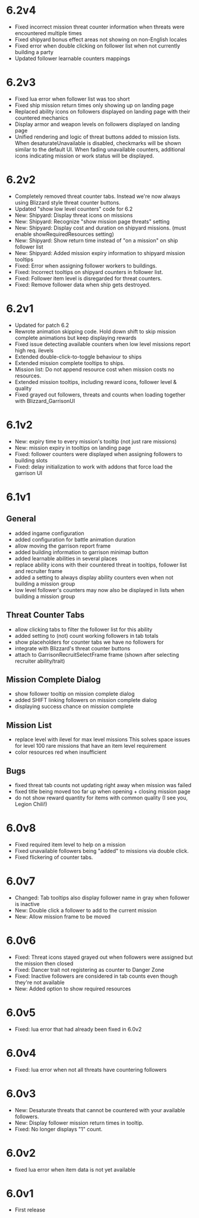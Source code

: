 # 6.2v4
- Fixed incorrect mission threat counter information when threats were encountered multiple times
- Fixed shipyard bonus effect areas not showing on non-English locales
- Fixed error when double clicking on follower list when not currently building a party
- Updated follower learnable counters mappings

# 6.2v3
- Fixed lua error when follower list was too short
- Fixed ship mission return times only showing up on landing page
- Replaced ability icons on followers displayed on landing page with their countered mechanics
- Display armor and weapon levels on followers displayed on landing page
- Unified rendering and logic of threat buttons added to mission lists. When desaturateUnavailable is disabled, checkmarks will be shown similar to the default UI. When fading unavailable counters, additional icons indicating mission or work status will be displayed.

# 6.2v2
- Completely removed threat counter tabs. Instead we're now always using Blizzard style threat counter buttons.
- Updated "show low level counters" code for 6.2
- New: Shipyard: Display threat icons on missions
- New: Shipyard: Recognize "show mission page threats" setting
- New: Shipyard: Display cost and duration on shipyard missions. (must enable showRequiredResources setting)
- New: Shipyard: Show return time instead of "on a mission" on ship follower list
- New: Shipyard: Added mission expiry information to shipyard mission tooltips
- Fixed: Error when assigning follower workers to buildings.
- Fixed: Incorrect tooltips on shipyard counters in follower list.
- Fixed: Follower item level is disregarded for threat counters.
- Fixed: Remove follower data when ship gets destroyed.

# 6.2v1
- Updated for patch 6.2
- Rewrote animation skipping code. Hold down shift to skip mission complete animations but keep displaying rewards
- Fixed issue detecting available counters when low level missions report high req. ilevels
- Extended double-click-to-toggle behaviour to ships
- Extended mission complete tooltips to ships.
- Mission list: Do not append resource cost when mission costs no resources.
- Extended mission tooltips, including reward icons, follower level & quality
- Fixed grayed out followers, threats and counts when loading together with Blizzard_GarrisonUI

# 6.1v2
- New: expiry time to every mission's tooltip (not just rare missions)
- New: mission expiry in tooltips on landing page
- Fixed: follower counters were displayed when assigning followers to building slots
- Fixed: delay initialization to work with addons that force load the garrison UI

# 6.1v1
## General
- added ingame configuration
- added configuration for battle animation duration
- allow moving the garrison report frame
- added building information to garrison minimap button
- added learnable abilities in several places
- replace ability icons with their countered threat in tooltips, follower list and recruiter frame
- added a setting to always display ability counters even when not building a mission group
- low level follower's counters may now also be displayed in lists when building a mission group

## Threat Counter Tabs
- allow clicking tabs to filter the follower list for this ability
- added setting to (not) count working followers in tab totals
- show placeholders for counter tabs we have no followers for
- integrate with Blizzard's threat counter buttons
- attach to GarrisonRecruitSelectFrame frame (shown after selecting recruiter ability/trait)

## Mission Complete Dialog
- show follower tooltip on mission complete dialog
- added SHIFT linking followers on mission complete dialog
- displaying success chance on mission complete

## Mission List
- replace level with ilevel for max level missions
  This solves space issues for level 100 rare missions that have an item level requirement
- color resources red when insufficient

## Bugs
- fixed threat tab counts not updating right away when mission was failed
- fixed title being moved too far up when opening + closing mission page
- do not show reward quantity for items with common quality (I see you, Legion Chili!)

# 6.0v8
- Fixed required item level to help on a mission
- Fixed unavailable followers being "added" to missions via double click.
- Fixed flickering of counter tabs.

# 6.0v7
- Changed: Tab tooltips also display follower name in gray when follower is inactive
- New: Double click a follower to add to the current mission
- New: Allow mission frame to be moved

# 6.0v6
- Fixed: Threat icons stayed grayed out when followers were assigned but the mission then closed
- Fixed: Dancer trait not registering as counter to Danger Zone
- Fixed: Inactive followers are considered in tab counts even though they're not available
- New: Added option to show required resources

# 6.0v5
- Fixed: lua error that had already been fixed in 6.0v2

# 6.0v4
- Fixed: lua error when not all threats have countering followers

# 6.0v3
- New: Desaturate threats that cannot be countered with your available followers.
- New: Display follower mission return times in tooltip.
- Fixed: No longer displays "1" count.

# 6.0v2
- fixed lua error when item data is not yet available

# 6.0v1
- First release
